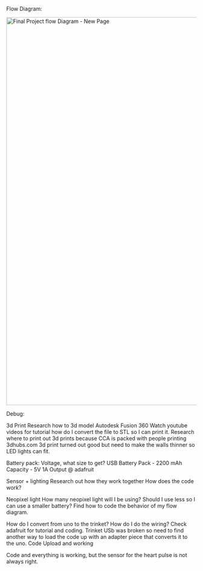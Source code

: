 Flow Diagram:

<a data-flickr-embed="true"  href="https://www.flickr.com/photos/davidleedang/23576297755/in/dateposted-public/" title="Final Project flow Diagram - New Page"><img src="https://farm6.staticflickr.com/5812/23576297755_1b76475645_b.jpg" width="791" height="1024" alt="Final Project flow Diagram - New Page"></a><script async src="//embedr.flickr.com/assets/client-code.js" charset="utf-8"></script>

Debug:

3d Print
Research how to 3d model
Autodesk Fusion 360
Watch youtube videos for tutorial 
how do I convert the file to STL so I can print it. 
Research where to print out 3d prints because CCA is packed with people printing
3dhubs.com
3d print turned out good but need to make the walls thinner so LED lights can fit. 

Battery pack:
Voltage, what size to get?
USB Battery Pack - 2200 mAh Capacity - 5V 1A Output @ adafruit

Sensor + lighting
Research out how they work together
How does the code work?

Neopixel light
How many neopixel light will I be using?
Should I use less so I can use a smaller battery?
Find how to code the behavior of my flow diagram.

How do I convert from uno to the trinket?
How do I do the wiring? 
Check adafruit for tutorial and coding. 
Trinket USb was broken so need to find another way to load the code up with an adapter piece that converts it to the uno.
Code Upload and working

Code and everything is working, but the sensor for the heart pulse is not always right. 


